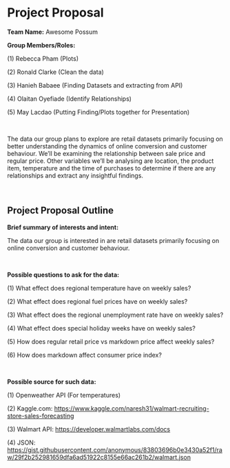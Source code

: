 # Project Proposal

**Team Name:** Awesome Possum

**Group Members/Roles:**

(1) Rebecca Pham (Plots)

(2) Ronald Clarke (Clean the data)

(3) Hanieh Babaee (Finding Datasets and extracting from API) 

(4) Olaitan Oyefiade (Identify Relationships)

(5) May Lacdao (Putting Finding/Plots together for Presentation)

<br />
    
The data our group plans to explore are retail datasets primarily focusing on better understanding the dynamics of online conversion and customer behaviour. 
We’ll be examining the relationship between sale price and regular price. Other variables we’ll be analysing are location, the product item, temperature and the time of 
purchases to determine if there are any relationships and extract any insightful findings.

<br />

## Project Proposal Outline

**Brief summary of interests and intent:**

The data our group is interested in are retail datasets primarily focusing on online conversion and customer behaviour.

<br />

**Possible questions to ask for the data:**

(1) What effect does regional temperature have on weekly sales?

(2) What effect does regional fuel prices have on weekly sales?

(3) What effect does the regional unemployment rate have on weekly sales?

(4) What effect does special holiday weeks have on weekly sales?

(5) How does regular retail price vs markdown price affect weekly sales?

(6) How does markdown affect consumer price index?

<br />

**Possible source for such data:**

(1) Openweather API (For temperatures) 

(2) Kaggle.com: https://www.kaggle.com/naresh31/walmart-recruiting-store-sales-forecasting

(3) Walmart API: https://developer.walmartlabs.com/docs

(4) JSON: https://gist.githubusercontent.com/anonymous/83803696b0e3430a52f1/raw/29f2b252981659dfa6ad51922c8155e66ac261b2/walmart.json
